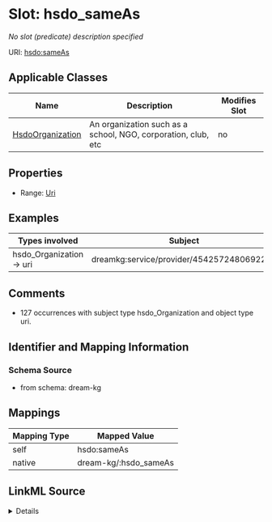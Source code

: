 

# Slot: hsdo_sameAs


_No slot (predicate) description specified_





URI: [hsdo:sameAs](http://schema.org/sameAs)



<!-- no inheritance hierarchy -->





## Applicable Classes

| Name | Description | Modifies Slot |
| --- | --- | --- |
| [HsdoOrganization](HsdoOrganization.md) | An organization such as a school, NGO, corporation, club, etc |  no  |







## Properties

* Range: [Uri](Uri.md)






## Examples

| Types involved | Subject | Predicate | Object |
| --- | --- | --- | --- |
| hsdo_Organization → uri | dreamkg:service/provider/4542572480692224 | hsdo:sameAs | https://www.facebook.com/ChildGuidanceResourceCenters |


## Comments

* 127 occurrences with subject type hsdo_Organization and object type uri.

## Identifier and Mapping Information







### Schema Source


* from schema: dream-kg




## Mappings

| Mapping Type | Mapped Value |
| ---  | ---  |
| self | hsdo:sameAs |
| native | dream-kg/:hsdo_sameAs |




## LinkML Source

<details>
```yaml
name: hsdo_sameAs
description: No slot (predicate) description specified
comments:
- 127 occurrences with subject type hsdo_Organization and object type uri.
examples:
- description: hsdo_Organization → uri
  object:
    example_object: https://www.facebook.com/ChildGuidanceResourceCenters
    example_object_type: uri
    example_predicate: hsdo:sameAs
    example_subject: dreamkg:service/provider/4542572480692224
    example_subject_type: hsdo_Organization
from_schema: dream-kg
rank: 1000
slot_uri: hsdo:sameAs
alias: hsdo_sameAs
domain_of:
- hsdo_Organization
range: uri

```
</details>